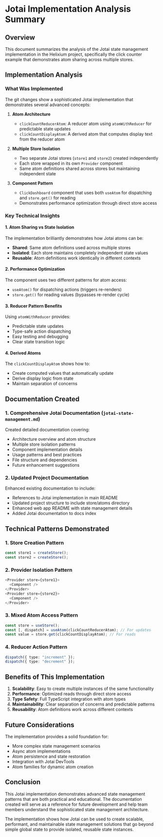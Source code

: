 # Jotai Implementation Analysis Summary

## Overview

This document summarizes the analysis of the Jotai state management implementation in the Helixium project, specifically the click counter example that demonstrates atom sharing across multiple stores.

## Implementation Analysis

### What Was Implemented

The git changes show a sophisticated Jotai implementation that demonstrates several advanced concepts:

1. **Atom Architecture**

   - `clickCountReducerAtom`: A reducer atom using `atomWithReducer` for predictable state updates
   - `clickCountDisplayAtom`: A derived atom that computes display text from the reducer atom

2. **Multiple Store Isolation**

   - Two separate Jotai stores (`store1` and `store2`) created independently
   - Each store wrapped in its own `Provider` component
   - Same atom definitions shared across stores but maintaining independent state

3. **Component Pattern**
   - `ClickDashboard` component that uses both `useAtom` for dispatching and `store.get()` for reading
   - Demonstrates performance optimization through direct store access

### Key Technical Insights

#### 1. Atom Sharing vs State Isolation

The implementation brilliantly demonstrates how Jotai atoms can be:

- **Shared**: Same atom definitions used across multiple stores
- **Isolated**: Each store maintains completely independent state values
- **Reusable**: Atom definitions work identically in different contexts

#### 2. Performance Optimization

The component uses two different patterns for atom access:

- `useAtom()` for dispatching actions (triggers re-renders)
- `store.get()` for reading values (bypasses re-render cycle)

#### 3. Reducer Pattern Benefits

Using `atomWithReducer` provides:

- Predictable state updates
- Type-safe action dispatching
- Easy testing and debugging
- Clear state transition logic

#### 4. Derived Atoms

The `clickCountDisplayAtom` shows how to:

- Create computed values that automatically update
- Derive display logic from state
- Maintain separation of concerns

## Documentation Created

### 1. Comprehensive Jotai Documentation (`jotai-state-management.md`)

Created detailed documentation covering:

- Architecture overview and atom structure
- Multiple store isolation patterns
- Component implementation details
- Usage patterns and best practices
- File structure and dependencies
- Future enhancement suggestions

### 2. Updated Project Documentation

Enhanced existing documentation to include:

- References to Jotai implementation in main README
- Updated project structure to include store/atoms directory
- Enhanced web app README with state management details
- Added Jotai documentation to docs index

## Technical Patterns Demonstrated

### 1. Store Creation Pattern

```typescript
const store1 = createStore();
const store2 = createStore();
```

### 2. Provider Isolation Pattern

```typescript
<Provider store={store1}>
  <Component />
</Provider>
<Provider store={store2}>
  <Component />
</Provider>
```

### 3. Mixed Atom Access Pattern

```typescript
const store = useStore();
const [, dispatch] = useAtom(clickCountReducerAtom); // For updates
const value = store.get(clickCountDisplayAtom); // For reads
```

### 4. Reducer Action Pattern

```typescript
dispatch({ type: "increment" });
dispatch({ type: "decrement" });
```

## Benefits of This Implementation

1. **Scalability**: Easy to create multiple instances of the same functionality
2. **Performance**: Optimized reads through direct store access
3. **Type Safety**: Full TypeScript integration with atom types
4. **Maintainability**: Clear separation of concerns and predictable patterns
5. **Reusability**: Atom definitions work across different contexts

## Future Considerations

The implementation provides a solid foundation for:

- More complex state management scenarios
- Async atom implementations
- Atom persistence and state restoration
- Integration with Jotai DevTools
- Atom families for dynamic atom creation

## Conclusion

This Jotai implementation demonstrates advanced state management patterns that are both practical and educational. The documentation created will serve as a reference for future development and help team members understand the sophisticated state management architecture.

The implementation shows how Jotai can be used to create scalable, performant, and maintainable state management solutions that go beyond simple global state to provide isolated, reusable state instances.
